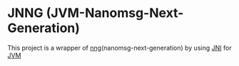 # JNNG (JVM-Nanomsg-Next-Generation)

This project is a wrapper of [nng](https://github.com/nanomsg/nng)\(nanomsg-next-generation) by using [JNI](https://en.wikipedia.org/wiki/Java_Native_Interface) for [JVM](https://en.wikipedia.org/wiki/Java_virtual_machine)

